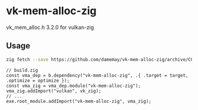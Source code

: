 # vk-mem-alloc-zig
vk_mem_alloc.h 3.2.0 for vulkan-zig


## Usage

```bash
zig fetch --save https://github.com/damemay/vk-mem-alloc-zig/archive/COMMIT.tar.gz
```

```zig
// build.zig
const vma_dep = b.dependency("vk-mem-alloc-zig", .{ .target = target, .optimize = optimize });
const vma_zig = vma_dep.module("vk-mem-alloc-zig");
vma_zig.addImport("vulkan", vk_zig);
// ...
exe.root_module.addImport("vk-mem-alloc-zig", vma_zig);
```
